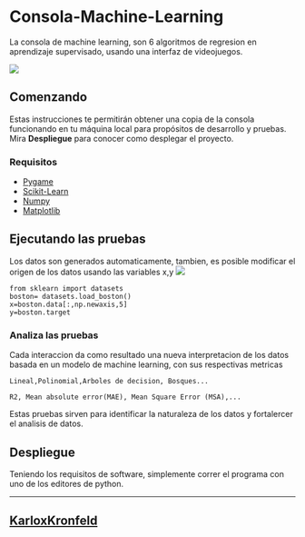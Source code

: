 # Consola-Machine-Learning

La consola de machine learning, son 6 algoritmos de regresion en aprendizaje supervisado, usando una interfaz de videojuegos.

![](https://media.giphy.com/media/dWNXUH0y1X0Behnx6H/giphy.gif)


## Comenzando 

Estas instrucciones te permitirán obtener una copia de la consola funcionando en tu máquina local para propósitos de desarrollo y pruebas.
Mira **Despliegue** para conocer como desplegar el proyecto.


### Requisitos 

* [Pygame](https://www.pygame.org/wiki/GettingStarted)
* [Scikit-Learn](https://scikit-learn.org/) 
* [Numpy](https://numpy.org/) 
* [Matplotlib](https://matplotlib.org/)


## Ejecutando las pruebas 

Los datos son generados automaticamente, tambien, es posible modificar el origen de los datos usando las variables x,y
![](https://user-images.githubusercontent.com/63472277/79079398-68b7ac00-7cd4-11ea-8d42-be699029968f.png)
```
from sklearn import datasets
boston= datasets.load_boston()
x=boston.data[:,np.newaxis,5]
y=boston.target
```

### Analiza las pruebas 

Cada interaccion da como resultado una nueva interpretacion de los datos basada en un modelo de machine learning, con sus respectivas metricas

```
Lineal,Polinomial,Arboles de decision, Bosques...
```

```
R2, Mean absolute error(MAE), Mean Square Error (MSA),...
```
Estas pruebas sirven para identificar la naturaleza de los datos y fortalercer el analisis de datos.

## Despliegue 
Teniendo los requisitos de software, simplemente correr el programa con uno de los editores de python.

---
[KarloxKronfeld](https://github.com/karloxkronfeld) 
---

